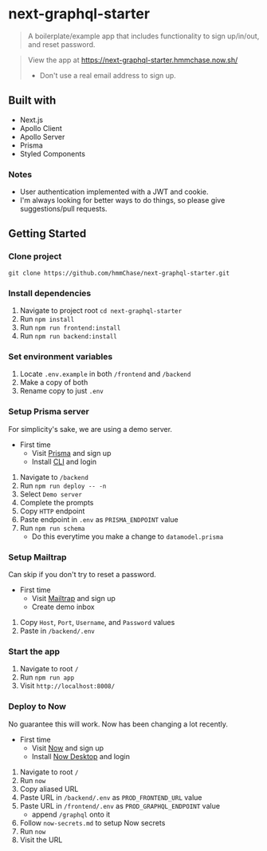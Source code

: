 # next-graphql-starter

> A boilerplate/example app that includes functionality to sign up/in/out, and reset password.

> View the app at https://next-graphql-starter.hmmchase.now.sh/
>
> - Don't use a real email address to sign up.

## Built with

- Next.js
- Apollo Client
- Apollo Server
- Prisma
- Styled Components

### Notes

- User authentication implemented with a JWT and cookie.
- I'm always looking for better ways to do things, so please give suggestions/pull requests.

## Getting Started

### Clone project

`git clone https://github.com/hmmChase/next-graphql-starter.git`

### Install dependencies

1. Navigate to project root `cd next-graphql-starter`
2. Run `npm install`
3. Run `npm run frontend:install`
4. Run `npm run backend:install`

### Set environment variables

1. Locate `.env.example` in both `/frontend` and `/backend`
2. Make a copy of both
3. Rename copy to just `.env`

### Setup Prisma server

For simplicity's sake, we are using a demo server.

- First time
  - Visit [Prisma](https://www.prisma.io/) and sign up
  - Install [CLI](https://www.prisma.io/docs/prisma-cli-and-configuration/using-the-prisma-cli-alx4/) and login

1. Navigate to `/backend`
2. Run `npm run deploy -- -n`
3. Select `Demo server`
4. Complete the prompts
5. Copy `HTTP` endpoint
6. Paste endpoint in `.env` as `PRISMA_ENDPOINT` value
7. Run `npm run schema`
   - Do this everytime you make a change to `datamodel.prisma`

### Setup Mailtrap

Can skip if you don't try to reset a password.

- First time
  - Visit [Mailtrap](https://mailtrap.io) and sign up
  - Create demo inbox

1. Copy `Host`, `Port`, `Username`, and `Password` values
2. Paste in `/backend/.env`

### Start the app

1. Navigate to root `/`
2. Run `npm run app`
3. Visit `http://localhost:8008/`

### Deploy to Now

No guarantee this will work. Now has been changing a lot recently.

- First time
  - Visit [Now](https://zeit.co/now) and sign up
  - Install [Now Desktop](https://zeit.co/download) and login

1. Navigate to root `/`
2. Run `now`
3. Copy aliased URL
4. Paste URL in `/backend/.env` as `PROD_FRONTEND_URL` value
5. Paste URL in `/frontend/.env` as `PROD_GRAPHQL_ENDPOINT` value
   - append `/graphql` onto it
6. Follow `now-secrets.md` to setup Now secrets
7. Run `now`
8. Visit the URL
